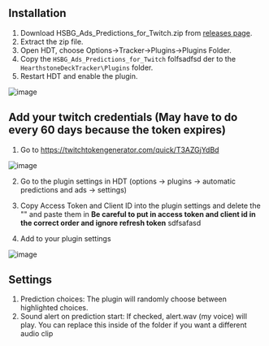 ## Installation

1. Download HSBG_Ads_Predictions_for_Twitch.zip from [releases page](https://github.com/HS-Tools/hsbg-stream-automation/releases).
2. Extract the zip file.
3. Open HDT, choose Options->Tracker->Plugins->Plugins Folder.
4. Copy the `HSBG_Ads_Predictions_for_Twitch` folfsadfsd der to the `HearthstoneDeckTracker\Plugins` folder.
5. Restart HDT and enable the plugin.

![image](https://i.imgur.com/kOsfufm.png)

## Add your twitch credentials (May have to do every 60 days because the token expires)
1. Go to https://twitchtokengenerator.com/quick/T3AZGjYdBd

![image](https://i.imgur.com/7DcITnC.png)

2. Go to the plugin settings in HDT (options -> plugins -> automatic predictions and ads -> settings)

3. Copy Access Token and Client ID into the plugin settings and delete the "" and paste them in **Be careful to put in access token and client id in the correct order and ignore refresh token**
sdfsafasd
4. Add to your plugin settings

![image](https://i.imgur.com/oPgEdOH.png)

## Settings
1. Prediction choices: The plugin will randomly choose between highlighted choices.
2. Sound alert on prediction start: If checked, alert.wav (my voice) will play. You can replace this inside of the folder if you want a different audio clip
